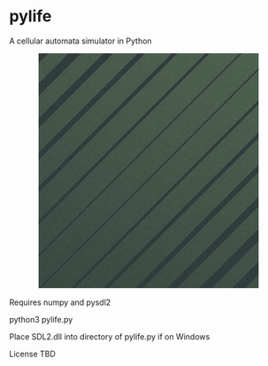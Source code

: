 # pylife

A cellular automata simulator in Python

<p align="center">
  <img src="https://github.com/AlexOberhofer/pylife/raw/master/doc/conway.gif" />
</p>


Requires numpy and pysdl2

python3 pylife.py

Place SDL2.dll into directory of pylife.py if on Windows

License TBD
